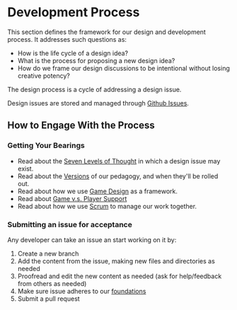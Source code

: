# Development Process

This section defines the framework for our design and development process. It addresses such questions as:

- How is the life cycle of a design idea?
- What is the process for proposing a new design idea?
- How do we frame our design discussions to be intentional without losing creative potency?

The design process is a cycle of addressing a design issue.

Design issues are stored and managed through [Github Issues][github-issues].

## How to Engage With the Process

### Getting Your Bearings

- Read about the [Seven Levels of Thought](seven-levels-of-thought.md) in which a design issue may exist.
- Read about the [Versions](versions.md) of our pedagogy, and when they'll be rolled out.
- Read about how we use [Game Design](game-design.md) as a framework.
- Read about [Game v.s. Player Support](game-and-player-support.md)
- Read about how we use [Scrum](scrum.md) to manage our work together.

### Submitting an issue for acceptance

Any developer can take an issue an start working on it by:

1. Create a new branch
2. Add the content from the issue, making new files and directories as needed
3. Proofread and edit the new content as needed (ask for help/feedback from others as needed)
4. Make sure issue adheres to our [foundations](./blueprint/foundations.md)
5. Submit a pull request


[github-issues]: https://github.com/LearnersGuild/learning-os/issues
